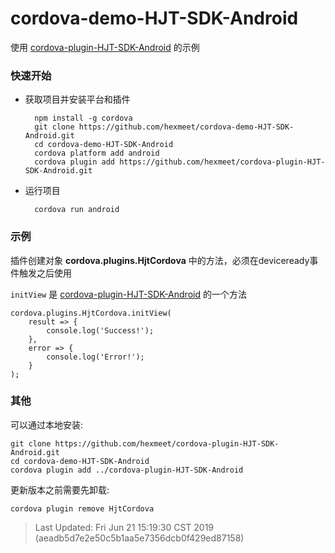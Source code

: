 # cordova-demo-HJT-SDK-Android
使用 [cordova-plugin-HJT-SDK-Android](https://github.com/hexmeet/cordova-plugin-HJT-SDK-Android) 的示例

### 快速开始
- 获取项目并安装平台和插件

        npm install -g cordova
        git clone https://github.com/hexmeet/cordova-demo-HJT-SDK-Android.git
        cd cordova-demo-HJT-SDK-Android
        cordova platform add android
        cordova plugin add https://github.com/hexmeet/cordova-plugin-HJT-SDK-Android.git
- 运行项目

        cordova run android

### 示例
插件创建对象 **cordova.plugins.HjtCordova** 中的方法，必须在deviceready事件触发之后使用

 `initView` 是 [cordova-plugin-HJT-SDK-Android](https://github.com/hexmeet/cordova-plugin-HJT-SDK-Android) 的一个方法

    cordova.plugins.HjtCordova.initView(
        result => {
            console.log('Success!');
        },
        error => {
            console.log('Error!');
        }
    );

### 其他
可以通过本地安装:

    git clone https://github.com/hexmeet/cordova-plugin-HJT-SDK-Android.git
    cd cordova-demo-HJT-SDK-Android
    cordova plugin add ../cordova-plugin-HJT-SDK-Android
更新版本之前需要先卸载:

    cordova plugin remove HjtCordova


> Last Updated: Fri Jun 21 15:19:30 CST 2019 (aeadb5d7e2e50c5b1aa5e7356dcb0f429ed87158)
